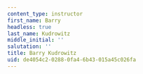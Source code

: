 ```yaml
---
content_type: instructor
first_name: Barry
headless: true
last_name: Kudrowitz
middle_initial: ''
salutation: ''
title: Barry Kudrowitz
uid: de4054c2-0288-0fa4-6b43-015a45c026fa
---
```

